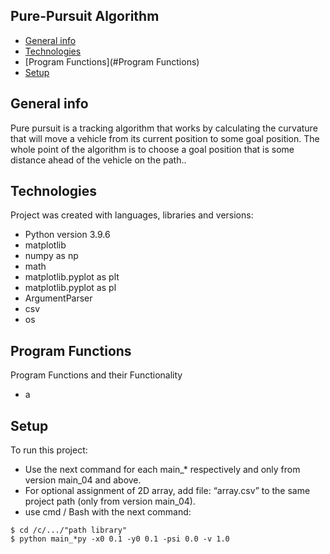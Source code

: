 ## Pure-Pursuit Algorithm
* [General info](#general-info)
* [Technologies](#technologies)
* [Program Functions](#Program Functions)
* [Setup](#setup)

## General info
Pure pursuit is a tracking algorithm that works by calculating the curvature that will move a vehicle from its current position to some goal position.
The whole point of the algorithm is to choose a goal position that is some distance ahead of the vehicle on the path..
	
## Technologies
Project was created with languages, libraries and versions:
* Python version 3.9.6
* matplotlib
* numpy as np
* math
* matplotlib.pyplot as plt
* matplotlib.pyplot as pl
* ArgumentParser
* csv
* os 
	
## Program Functions
Program Functions and their Functionality
* a
	
## Setup
To run this project:
* Use the next command for each main_* respectively and only from version main_04 and above.
* For optional assignment of 2D array, add file: “array.csv” to the same project path (only from version main_04).
* use cmd / Bash with the next command:

```
$ cd /c/.../"path library"
$ python main_*py -x0 0.1 -y0 0.1 -psi 0.0 -v 1.0
```
